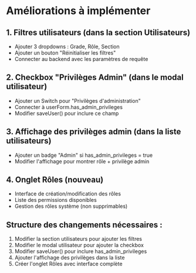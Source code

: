 # Améliorations à implémenter

## 1. Filtres utilisateurs (dans la section Utilisateurs)
- Ajouter 3 dropdowns : Grade, Rôle, Section
- Ajouter un bouton "Réinitialiser les filtres"
- Connecter au backend avec les paramètres de requête

## 2. Checkbox "Privilèges Admin" (dans le modal utilisateur)
- Ajouter un Switch pour "Privilèges d'administration"
- Connecter à userForm.has_admin_privileges
- Modifier saveUser() pour inclure ce champ

## 3. Affichage des privilèges admin (dans la liste utilisateurs)
- Ajouter un badge "Admin" si has_admin_privileges = true
- Modifier l'affichage pour montrer rôle + privilège admin

## 4. Onglet Rôles (nouveau)
- Interface de création/modification des rôles
- Liste des permissions disponibles
- Gestion des rôles système (non supprimables)

## Structure des changements nécessaires :
1. Modifier la section utilisateurs pour ajouter les filtres
2. Modifier le modal utilisateur pour ajouter la checkbox
3. Modifier saveUser() pour inclure has_admin_privileges 
4. Ajouter l'affichage des privilèges dans la liste
5. Créer l'onglet Rôles avec interface complète